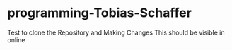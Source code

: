 # programming-Tobias-Schaffer
Test to clone the Repository and Making Changes
This should be visible in online